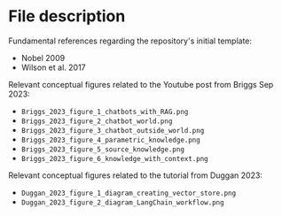 # File description

Fundamental references regarding the repository's initial template:
+ Nobel 2009
+ Wilson et al. 2017

Relevant conceptual figures related to the Youtube post from Briggs Sep 2023:
+ `Briggs_2023_figure_1_chatbots_with_RAG.png`
+ `Briggs_2023_figure_2_chatbot_world.png`
+ `Briggs_2023_figure_3_chatbot_outside_world.png`
+ `Briggs_2023_figure_4_parametric_knowledge.png`
+ `Briggs_2023_figure_5_source_knowledge.png`
+ `Briggs_2023_figure_6_knowledge_with_context.png`

Relevant conceptual figures related to the tutorial from Duggan 2023:
+ `Duggan_2023_figure_1_diagram_creating_vector_store.png`
+ `Duggan_2023_figure_2_diagram_LangChain_workflow.png`

